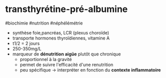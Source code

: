 # transthyrétine-pré-albumine
#biochimie #nutrition #néphélémétrie 


- synthèse foie,pancréas, LCR (plexus choroïde) 
- transporte hormones thyroïdiennes, vitamine A 
- t1/2 = 2 jours 
- 250-350mg/L 
- marqueur de **dénutrition aigüe** plutôt que chronique 
    - proportionnel à la gravité 
    - permet de suivre l'efficacité d'une renutrition 
    - peu spécifique -> interpréter en fonction du **contexte inflammatoire** 

